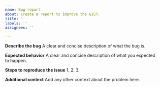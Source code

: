 ```yaml
---
name: Bug report
about: Create a report to improve the G1CP.
title: ''
labels: ''
assignees: ''

---
```


**Describe the bug**
A clear and concise description of what the bug is.

**Expected behavior**
A clear and concise description of what you expected to happen.

**Steps to reproduce the issue**
1. 
2. 
3. 

**Additional context**
Add any other context about the problem here.
